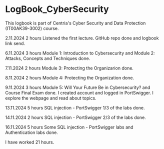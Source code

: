 # LogBook_CyberSecurity
This logbook is part of Centria's Cyber ​​Security and Data Protection (IT00AK39-3002) course.

2.11.2024  2 hours  Listened the first lecture. GitHub repo done and logbook link send. 

6.11.2024  3 hours  Module 1: Introduction to Cybersecurity and Module 2: Attacks, Concepts and Techniques done.

7.11.2024  2 hours  Module 3: Protecting the Organizarion done.

8.11.2024  2 hours  Module 4: Protecting the Organization done.

9.11.2024  3 hours  Module 5: Will Your Future Be in Cybersecurity? and Course Final Exam done. I created account and logged in PortSwigger. I explore the webpage and read about topics. 

13.11.2024 5 hours  SQL injection - PortSwigger 1/3 of the labs done.

14.11.2024  2 hours SQL injection - PortSwigger 2/3 of the labs done.

16.11.2024  5 hours  Some SQL injection - PortSwigger labs and Authentication labs done. 

I have worked 21 hours.
